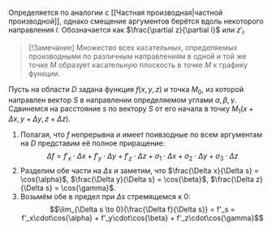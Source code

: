 Определяется по аналогии с [[Частная производная|частной производной]], однако смещение аргументов берётся вдоль некоторого направления $l$. Обозначается как $\frac{\partial z}{\partial l}$ или $z'_l$.

> [!Замечание]
> Множество всех касательных, определяемых производными по различным направлениям в одной и той же точке $M$ образует касательную плоскость в точке $M$ к графику функции.

Пусть на области $D$ задана функция $f(x,y,z)$ и точка $M_0$, из которой направлен вектор $S$ в направлении определяемом углами $\alpha, \beta, \gamma$. Сдвинемся на расстояние $s$ по вектору $S$ от его начала в точку $M_1(x + \Delta x, y + \Delta y, z + \Delta z)$.
1. Полагая, что $f$ непрерывна и имеет поивзодные по всем аргументам на $D$ представим её полное приращение:$$\Delta f = f'_x\cdot\Delta x + f'_y\cdot\Delta y + f'_z\cdot\Delta z + \sigma_1\cdot \Delta x + \sigma_2\cdot\Delta y + \sigma_3\cdot\Delta z$$
2. Разделим обе части на $\Delta s$ и заметим, что $\frac{\Delta x}{\Delta s} = \cos{\alpha}$, $\frac{\Delta y}{\Delta s} = \cos{\beta}$, $\frac{\Delta z}{\Delta s} = \cos{\gamma}$.
3. Возьмём обе в предел при $\Delta s$ стремящемся к $0$:$$\lim_{\Delta s \to 0}{\frac{\Delta f}{\Delta s}} = f'_s = f'_x\cdot\cos{\alpha} + f'_y\cdot\cos{\beta} + f'_z\cdot\cos{\gamma}$$

